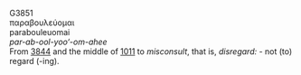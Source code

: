 G3851  
παραβουλεύομαι  
parabouleuomai  
*par-ab-ool-yoo‘-om-ahee*  
From [3844](g3844) and the middle of [1011](g1011) to *misconsult*, that
is, *disregard:* - not (to) regard (-ing).  
